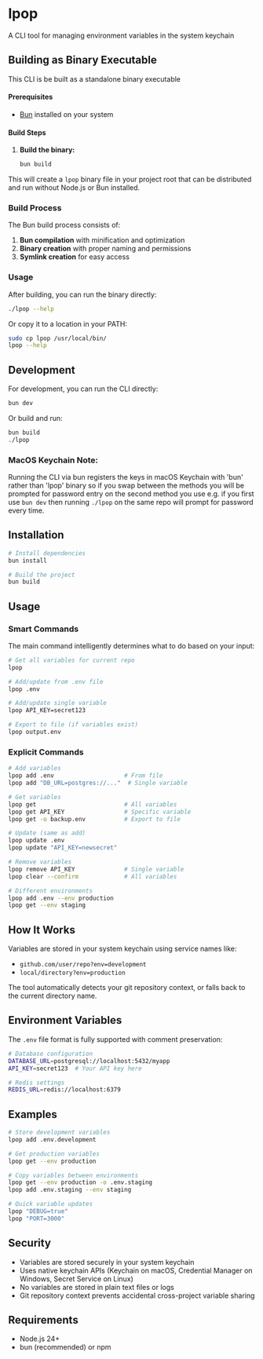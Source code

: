 # lpop

A CLI tool for managing environment variables in the system keychain

## Building as Binary Executable

This CLI is be built as a standalone binary executable

#### Prerequisites

- [Bun](https://bun.sh/) installed on your system

#### Build Steps

1. **Build the binary:**
   ```bash
   bun build
   ```

This will create a `lpop` binary file in your project root that can be distributed and run without Node.js or Bun installed.

### Build Process

The Bun build process consists of:

1. **Bun compilation** with minification and optimization
2. **Binary creation** with proper naming and permissions
3. **Symlink creation** for easy access

### Usage

After building, you can run the binary directly:

```bash
./lpop --help
```

Or copy it to a location in your PATH:

```bash
sudo cp lpop /usr/local/bin/
lpop --help
```

## Development

For development, you can run the CLI directly:

```bash
bun dev
```

Or build and run:

```bash
bun build
./lpop
```

### MacOS Keychain Note:

Running the CLI via bun registers the keys in macOS Keychain with 'bun' rather than 'lpop' binary so if you swap between the methods you will be prompted for password entry on the second method you use e.g. if you first use `bun dev` then running `./lpop` on the same repo will prompt for password every time.

## Installation

```bash
# Install dependencies
bun install

# Build the project
bun build

```

## Usage

### Smart Commands

The main command intelligently determines what to do based on your input:

```bash
# Get all variables for current repo
lpop

# Add/update from .env file
lpop .env

# Add/update single variable
lpop API_KEY=secret123

# Export to file (if variables exist)
lpop output.env
```

### Explicit Commands

```bash
# Add variables
lpop add .env                    # From file
lpop add "DB_URL=postgres://..."  # Single variable

# Get variables
lpop get                         # All variables
lpop get API_KEY                 # Specific variable
lpop get -o backup.env           # Export to file

# Update (same as add)
lpop update .env
lpop update "API_KEY=newsecret"

# Remove variables
lpop remove API_KEY              # Single variable
lpop clear --confirm             # All variables

# Different environments
lpop add .env --env production
lpop get --env staging
```

## How It Works

Variables are stored in your system keychain using service names like:

- `github.com/user/repo?env=development`
- `local/directory?env=production`

The tool automatically detects your git repository context, or falls back to the current directory name.

## Environment Variables

The `.env` file format is fully supported with comment preservation:

```bash
# Database configuration
DATABASE_URL=postgresql://localhost:5432/myapp
API_KEY=secret123  # Your API key here

# Redis settings
REDIS_URL=redis://localhost:6379
```

## Examples

```bash
# Store development variables
lpop add .env.development

# Get production variables
lpop get --env production

# Copy variables between environments
lpop get --env production -o .env.staging
lpop add .env.staging --env staging

# Quick variable updates
lpop "DEBUG=true"
lpop "PORT=3000"
```

## Security

- Variables are stored securely in your system keychain
- Uses native keychain APIs (Keychain on macOS, Credential Manager on Windows, Secret Service on Linux)
- No variables are stored in plain text files or logs
- Git repository context prevents accidental cross-project variable sharing

## Requirements

- Node.js 24+
- bun (recommended) or npm
